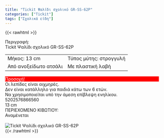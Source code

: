 ```yaml
---
title: "Tickit Ψαλίδι σχολικό GR-SS-62P"
categories: ["Tickit"]
tags: ["Σχολικά είδη"]
---
```

{{< rawhtml >}}

<div class="sload710"><div class="product"><div id="sistatika">Περιγραφή:</div><div class="alltext">Tickit Ψαλίδι σχολικό GR-SS-62P</div><table id="diatable" style="margin-bottom:18px"><tbody><tr><td>Μήκος: 13 cm</td><td>Τύπος μύτης: στρογγυλή</td></tr><tr><td>Από ανοξείδωτο ατσάλι</td><td>Με πλαστική λαβή</td></tr></tbody></table><div id="loipa" style="background:red;color:#fff">Προσοχή!</div><div class="alltext">Οι λεπίδες είναι αιχμηρές.<br>Δεν είναι κατάλληλο για παιδιά κάτω των 6 ετών.<br>Να χρησιμοποιείται υπό την άμεση επίβλεψη ενηλίκου.</div><div id="barcode"><div id="barimage1"></div><span id="bartext">5202576866560</span></div><div id="varos"><div id="dimimg"></div><span id="varostext">13 cm</span></div><div id="kivotio">ΠΕΡΙΕΧΟΜΕΝΟ ΚΙΒΩΤΙΟΥ:<br>Αναμένεται</div><br><div class="pimg"><img alt="Tickit Ψαλίδι σχολικό GR-SS-62P" title="Tickit Ψαλίδι σχολικό GR-SS-62P" src="/media/images/tickit-psalidi-sxoliko-gr-ss-62p.jpg"></div></div></div>
{{< /rawhtml >}}


